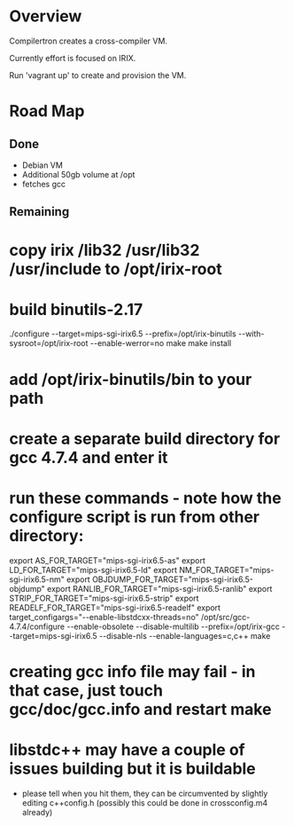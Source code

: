 # Overview

Compilertron creates a cross-compiler VM. 

Currently effort is focused on IRIX.

Run 'vagrant up' to create and provision the VM.

# Road Map
## Done
* Debian VM
* Additional 50gb volume at /opt
* fetches gcc

## Remaining

# copy irix /lib32 /usr/lib32 /usr/include to /opt/irix-root
# build binutils-2.17
./configure --target=mips-sgi-irix6.5 --prefix=/opt/irix-binutils --with-sysroot=/opt/irix-root --enable-werror=no
make 
make install

# add /opt/irix-binutils/bin to your path
# create a separate build directory for gcc 4.7.4 and enter it
# run these commands - note how the configure script is run from other directory:
export AS_FOR_TARGET="mips-sgi-irix6.5-as"
export LD_FOR_TARGET="mips-sgi-irix6.5-ld"
export NM_FOR_TARGET="mips-sgi-irix6.5-nm"
export OBJDUMP_FOR_TARGET="mips-sgi-irix6.5-objdump"
export RANLIB_FOR_TARGET="mips-sgi-irix6.5-ranlib"
export STRIP_FOR_TARGET="mips-sgi-irix6.5-strip"
export READELF_FOR_TARGET="mips-sgi-irix6.5-readelf"
export target_configargs="--enable-libstdcxx-threads=no"
/opt/src/gcc-4.7.4/configure --enable-obsolete --disable-multilib --prefix=/opt/irix-gcc --target=mips-sgi-irix6.5 --disable-nls --enable-languages=c,c++
make

# creating gcc info file may fail - in that case, just touch gcc/doc/gcc.info and restart make
# libstdc++ may have a couple of issues building but it is buildable
 - please tell when you hit them, they can be circumvented by slightly
 editing c++config.h (possibly this could be done in crossconfig.m4
 already)

